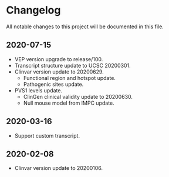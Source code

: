 # Changelog
All notable changes to this project will be documented in this file.

## 2020-07-15
- VEP version upgrade to release/100.
- Transcript structure update to UCSC 20200301.
- Clinvar version update to 20200629.
	* Functional region and hotspot update.
	* Pathogenic sites update.
- PVS1 levels update.
	* ClinGen clinical validity update to 20200630.
	* Null mouse model from IMPC update.

## 2020-03-16
- Support custom transcript.

## 2020-02-08
- Clinvar version update to 20200106.
